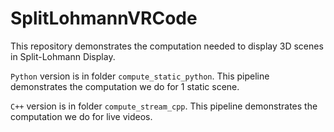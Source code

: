# SplitLohmannVRCode

This repository demonstrates the computation needed to display 3D scenes in Split-Lohmann Display.

`Python` version is in folder `compute_static_python`. This pipeline demonstrates the computation we do for 1 static scene.

`C++` version is in folder `compute_stream_cpp`. This pipeline demonstrates the computation we do for live videos.
